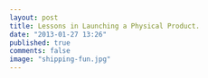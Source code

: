 ```yaml
---
layout: post
title: Lessons in Launching a Physical Product.
date: "2013-01-27 13:26"
published: true
comments: false
image: "shipping-fun.jpg"
---
```


